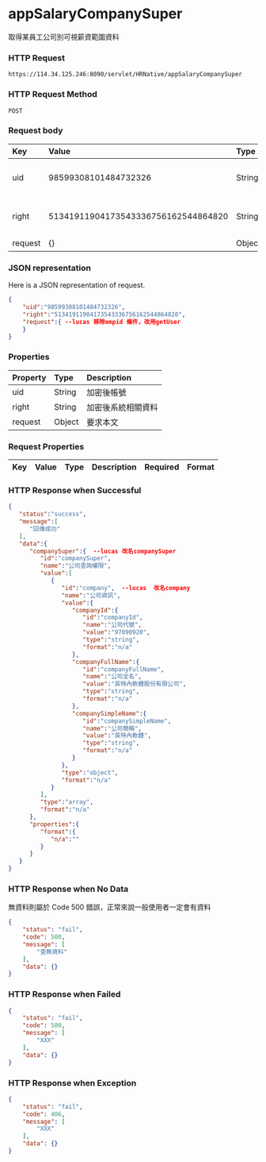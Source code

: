 # appSalaryCompanySuper
取得某員工公司別可視薪資範圍資料

### HTTP Request
```
https://114.34.125.246:8090/servlet/HRNative/appSalaryCompanySuper
```

### HTTP Request Method
```
POST
```

### Request body
| Key | Value | Type | Description |
|:----------|:-------------|:-----|:------------|
| uid | 98599308101484732326 | String | 需透過appLogin取得 |
| right | 51341911904173543336756162544864820 | String | 需透過appLogin取得 |
| request | {} | Object | 查詢條件 |


### JSON representation
Here is a JSON representation of request.
```json
{
    "uid":"98599308101484732326",
    "right":"51341911904173543336756162544864820",
    "request":{ --lucas 移除empid 條件，改用getUser
    }
}
```

### Properties
| Property | Type | Description |
|:---------|:-----|:------------|
| uid   | String | 加密後帳號 |
| right | String | 加密後系統相關資料 |
| request | Object | 要求本文 |

### Request Properties
| Key | Value | Type | Description | Required | Format |
|:----------|:-------------|:-----|:------------|:------------|:------------|

### HTTP Response when Successful
```json
{
   "status":"success",
   "message":[
      "回傳成功"
   ],
   "data":{
      "companySuper":{  --lucas 改名companySuper
         "id":"companySuper",
         "name":"公司查詢權限",
         "value":[
            {
               "id":"company",  --lucas  改名company
               "name":"公司資訊",
               "value":{
                  "companyId":{
                     "id":"companyId",
                     "name":"公司代號",
                     "value":"97090920",
                     "type":"string",
                     "format":"n/a"
                  },
                  "companyFullName":{
                     "id":"companyFullName",
                     "name":"公司全名",
                     "value":"英特內軟體股份有限公司",
                     "type":"string",
                     "format":"n/a"
                  },
                  "companySimpleName":{
                     "id":"companySimpleName",
                     "name":"公司簡稱",
                     "value":"英特內軟體",
                     "type":"string",
                     "format":"n/a"
                  }
               },
               "type":"object",
               "format":"n/a"
            }
         ],
         "type":"array",
         "format":"n/a"
      },
      "properties":{
         "format":{
            "n/a":""
         }
      }
   }
}
```

### HTTP Response when No Data
無資料則屬於 Code 500 錯誤，正常來說一般使用者一定會有資料
```json
{
    "status": "fail",
    "code": 500,
    "message": [
        "查無資料"
    ],
    "data": {}
}
```

### HTTP Response when Failed
```json
{
    "status": "fail",
    "code": 500,
    "message": [
        "XXX"
    ],
    "data": {}
}
```

### HTTP Response when Exception
```json
{
    "status": "fail",
    "code": 406,
    "message": [
        "XXX"
    ],
    "data": {}
}
```
